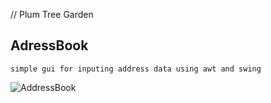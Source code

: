 // Plum Tree Garden


AdressBook
----------
    
    simple gui for inputing address data using awt and swing
    
   
![AddressBook](https://user-images.githubusercontent.com/73845528/128563555-72278ac3-5752-40e4-b628-1c8e0a48de45.PNG)
    
    

